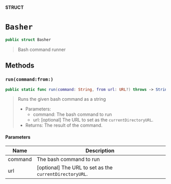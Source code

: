 **STRUCT**

# `Basher`

```swift
public struct Basher
```

> Bash command runner

## Methods
### `run(command:from:)`

```swift
public static func run(command: String, from url: URL?) throws -> String
```

> Runs the given bash command as a string
>
> - Parameters:
>   - command: The bash command to run
>   - url: [optional] The URL to set as the `currentDirectoryURL`.
> - Returns: The result of the command.

#### Parameters

| Name | Description |
| ---- | ----------- |
| command | The bash command to run |
| url | [optional] The URL to set as the `currentDirectoryURL`. |